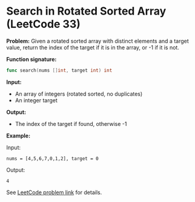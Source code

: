 # Search in Rotated Sorted Array (LeetCode 33)

**Problem:**
Given a rotated sorted array with distinct elements and a target value, return the index of the target if it is in the array, or -1 if it is not.

**Function signature:**
```go
func search(nums []int, target int) int
```

**Input:**
- An array of integers (rotated sorted, no duplicates)
- An integer target

**Output:**
- The index of the target if found, otherwise -1

**Example:**

Input:
```
nums = [4,5,6,7,0,1,2], target = 0
```
Output:
```
4
```

See [LeetCode problem link](https://leetcode.com/problems/search-in-rotated-sorted-array/) for details.
